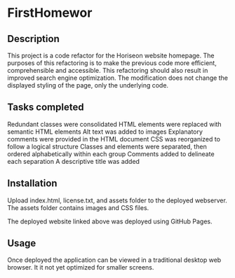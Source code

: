 # FirstHomewor



Description
-----------

This project is a code refactor for the Horiseon website homepage. The purposes of this refactoring is to make the previous code more efficient, comprehensible and accessible. This refactoring should also result in improved search engine optimization. The modification does not change the displayed styling of the page, only the underlying code.

Tasks completed
---------------
Redundant classes were consolidated HTML elements were replaced with semantic HTML elements Alt text was added to images Explanatory comments were provided in the HTML document CSS was reorganized to follow a logical structure Classes and elements were separated, then ordered alphabetically within each group Comments added to delineate each separation A descriptive title was added


Installation
------------
Upload index.html, license.txt, and assets folder to the deployed webserver. The assets folder contains images and CSS files.

The deployed website linked above was deployed using GitHub Pages.

Usage
-----
Once deployed the application can be viewed in a traditional desktop web browser. It it not yet optimized for smaller screens.